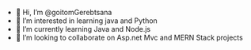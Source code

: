 - 👋 Hi, I’m @goitomGerebtsana
- 👀 I’m interested in learning java and Python  
- 🌱 I’m currently learning Java and Node.js
- 💞️ I’m looking to collaborate on Asp.net Mvc and MERN Stack projects

<!---
goitomGerebtsana/goitomGerebtsana is a ✨ special ✨ repository because its `README.md` (this file) appears on your GitHub profile.
You can click the Preview link to take a look at your changes.
--->
